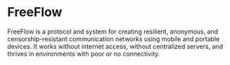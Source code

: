 # FreeFlow
FreeFlow is a protocol and system for creating resilient, anonymous, and censorship-resistant communication networks using mobile and portable devices. It works without internet access, without centralized servers, and thrives in environments with poor or no connectivity.
